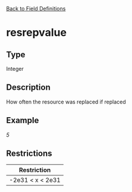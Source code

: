 [Back to Field Definitions](../../field_definition_overview)
# resrepvalue

## Type
Integer

## Description


How often the resource was replaced if replaced
## Example
*5*

## Restrictions
| Restriction |
| :---------: |
| -2e31 < x < 2e31 |

